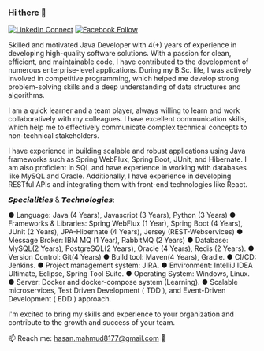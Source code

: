 ### Hi there 👋

[![LinkedIn Connect](https://img.shields.io/badge/%20-Connect-black?color=14171A&labelColor=212121&logo=linkedin&logoColor=ffffff)](https://www.linkedin.com/in/codemechanix/)
[![Facebook Follow](https://img.shields.io/badge/%20-Connect-black?color=14171A&labelColor=1976d2&logo=facebook&logoColor=ffffff)](https://www.facebook.com/codemechanix/)

Skilled and motivated Java Developer with 4(+) years of experience in developing high-quality software solutions. With a passion for clean, efficient, and maintainable code, I have contributed to the development of numerous enterprise-level applications. During my B.Sc. life, I was actively involved in competitive programming, which helped me develop strong problem-solving skills and a deep understanding of data structures and algorithms.

I am a quick learner and a team player, always willing to learn and work collaboratively with my colleagues. I have excellent communication skills, which help me to effectively communicate complex technical concepts to non-technical stakeholders.

I have experience in building scalable and robust applications using Java frameworks such as Spring WebFlux, Spring Boot, JUnit, and Hibernate. I am also proficient in SQL and have experience in working with databases like MySQL and Oracle. Additionally, I have experience in developing RESTful APIs and integrating them with front-end technologies like React.

𝙎𝙥𝙚𝙘𝙞𝙖𝙡𝙞𝙩𝙞𝙚𝙨 & 𝙏𝙚𝙘𝙝𝙣𝙤𝙡𝙤𝙜𝙞𝙚𝙨:

● Language: Java (4 Years), Javascript (3 Years), Python (3 Years) 
● Frameworks & Libraries: Spring WebFlux (1 Year), Spring Boot (4 Years), JUnit (2 Years), JPA-Hibernate (4 Years), Jersey (REST-Webservices)
● Message Broker: IBM MQ (1 Year), RabbitMQ (2 Years)
● Database: MySQL(2 Years), PostgreSQL(2 Years), Oracle (4 Years), Redis (2 Years).
● Version Control: Git(4 Years)
● Build tool: Maven(4 Years), Gradle.
● CI/CD: Jenkins.
● Project management system: JIRA.
● Environment: IntelliJ IDEA Ultimate, Eclipse, Spring Tool Suite.
● Operating System: Windows, Linux.
● Server: Docker and docker-compose system (Learning).
● Scalable microservices, Test Driven Development ( TDD ), and Event-Driven Development ( EDD ) approach.

I'm excited to bring my skills and experience to your organization and contribute to the growth and success of your team.

<!--
## Github Stats 

<details> 
  <summary><b>Profile Stats</b></summary>
  <br/>
  <p>
    <a href="https://github.com/codemechanix"><img align="center" src="https://github-readme-stats.vercel.app/api?username=codemechanix&show_icons=true&locale=en&theme=react" alt="codemechanix" height="192px"/></a>
	</p>
	<p>
	  <img src="https://github-readme-stats.vercel.app/api/top-langs?username=codemechanix&show_icons=true&locale=en&layout=compact&theme=react" alt="codemechanix" height="192px"/>
	</p>
  </p>
</details>


<details>
  <summary><b>Recent Activity</b></summary>
  <br/>
   <a href="https://github.com/codemechanix"><img alt="Hasan's Activity Graph" src="https://activity-graph.herokuapp.com/graph?username=codemechanix&custom_title=Hasan's%20Contribution%20Graph&theme=react-dark" /></a>
  <br/>
</details>
<br/>

-->
📫 Reach me: hasan.mahmud8177@gmail.com 🙂

<!--
<p align="center"> <img src="https://github-readme-stats.vercel.app/api?username=codemechanix&show_icons=true" alt="codemechanix" /> </h1>

- 👯 I’m looking to collaborate on ...
- 🤔 I’m looking for help with ...
- 💬 Ask me about ...
- 😄 Pronouns: ...
- ⚡ Fun fact: ...

[![Hasan's GitHub stats](https://github-readme-stats.vercel.app/api?username=codemechanix)](https://github.com/codemechanix/github-readme-stats)

<!-- ![Repository's Stats](https://github-readme-stats.vercel.app/api/top-langs/?username=codemechanix&theme=blue-green)-->
<!--  [![Top Langs](https://github-readme-stats.vercel.app/api/top-langs/?username=codemechanix&langs_count=15)](https://github.com/codemechanix/github-readme-stats)-->
